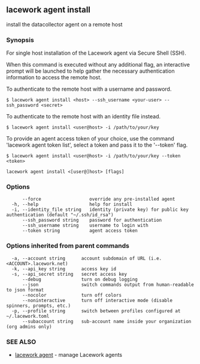 ## lacework agent install

install the datacollector agent on a remote host

### Synopsis

For single host installation of the Lacework agent via Secure Shell (SSH).

When this command is executed without any additional flag, an interactive prompt will be
launched to help gather the necessary authentication information to access the remote host.

To authenticate to the remote host with a username and password.

    $ lacework agent install <host> --ssh_username <your-user> --ssh_password <secret>

To authenticate to the remote host with an identity file instead.

    $ lacework agent install <user@host> -i /path/to/your/key

To provide an agent access token of your choice, use the command 'lacework agent token list',
select a token and pass it to the '--token' flag.

    $ lacework agent install <user@host> -i /path/to/your/key --token <token>
    

```
lacework agent install <[user@]host> [flags]
```

### Options

```
      --force                  override any pre-installed agent
  -h, --help                   help for install
  -i, --identity_file string   identity (private key) for public key authentication (default "~/.ssh/id_rsa")
      --ssh_password string    password for authentication
      --ssh_username string    username to login with
      --token string           agent access token
```

### Options inherited from parent commands

```
  -a, --account string      account subdomain of URL (i.e. <ACCOUNT>.lacework.net)
  -k, --api_key string      access key id
  -s, --api_secret string   secret access key
      --debug               turn on debug logging
      --json                switch commands output from human-readable to json format
      --nocolor             turn off colors
      --noninteractive      turn off interactive mode (disable spinners, prompts, etc.)
  -p, --profile string      switch between profiles configured at ~/.lacework.toml
      --subaccount string   sub-account name inside your organization (org admins only)
```

### SEE ALSO

* [lacework agent](lacework_agent.md)	 - manage Lacework agents

